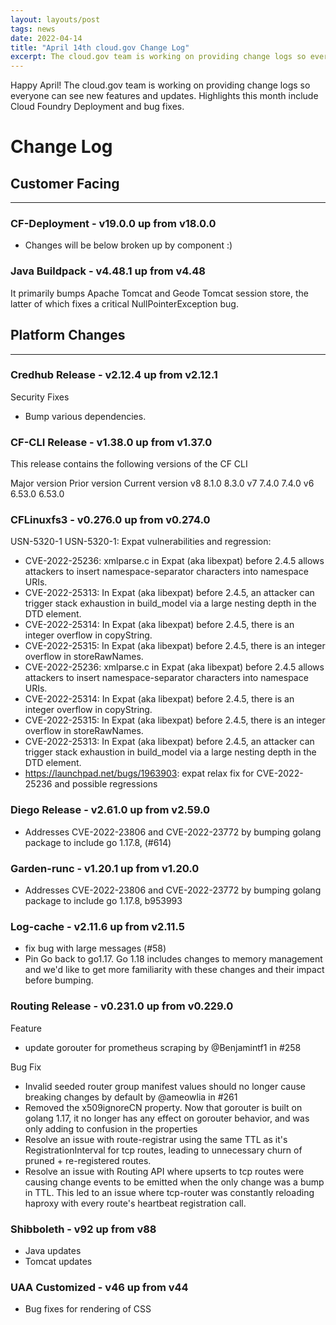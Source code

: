 ```yaml
---
layout: layouts/post
tags: news
date: 2022-04-14
title: "April 14th cloud.gov Change Log"
excerpt: The cloud.gov team is working on providing change logs so everyone can see new features and updates.
---
```


Happy April! The cloud.gov team is working on providing change logs so everyone can see new features and updates. Highlights this month include Cloud Foundry Deployment and bug fixes.

# Change Log

## Customer Facing

---

### CF-Deployment - v19.0.0 up from v18.0.0

- Changes will be below broken up by component :)

### Java Buildpack - v4.48.1 up from v4.48

It primarily bumps Apache Tomcat and Geode Tomcat session store, the latter of which fixes a critical NullPointerException bug.

## Platform Changes

---

### Credhub Release - v2.12.4 up from v2.12.1

Security Fixes

- Bump various dependencies.

### CF-CLI Release - v1.38.0 up from v1.37.0

This release contains the following versions of the CF CLI

Major version Prior version Current version
v8 8.1.0 8.3.0
v7 7.4.0 7.4.0
v6 6.53.0 6.53.0

### CFLinuxfs3 - v0.276.0 up from v0.274.0

USN-5320-1 USN-5320-1: Expat vulnerabilities and regression:

- CVE-2022-25236: xmlparse.c in Expat (aka libexpat) before 2.4.5 allows attackers to insert namespace-separator characters into namespace URIs.
- CVE-2022-25313: In Expat (aka libexpat) before 2.4.5, an attacker can trigger stack exhaustion in build_model via a large nesting depth in the DTD element.
- CVE-2022-25314: In Expat (aka libexpat) before 2.4.5, there is an integer overflow in copyString.
- CVE-2022-25315: In Expat (aka libexpat) before 2.4.5, there is an integer overflow in storeRawNames.
- CVE-2022-25236: xmlparse.c in Expat (aka libexpat) before 2.4.5 allows attackers to insert namespace-separator characters into namespace URIs.
- CVE-2022-25314: In Expat (aka libexpat) before 2.4.5, there is an integer overflow in copyString.
- CVE-2022-25315: In Expat (aka libexpat) before 2.4.5, there is an integer overflow in storeRawNames.
- CVE-2022-25313: In Expat (aka libexpat) before 2.4.5, an attacker can trigger stack exhaustion in build_model via a large nesting depth in the DTD element.
- https://launchpad.net/bugs/1963903: expat relax fix for CVE-2022-25236 and possible regressions

### Diego Release - v2.61.0 up from v2.59.0

- Addresses CVE-2022-23806 and CVE-2022-23772 by bumping golang package to include go 1.17.8, (#614)

### Garden-runc - v1.20.1 up from v1.20.0

- Addresses CVE-2022-23806 and CVE-2022-23772 by bumping golang package to include go 1.17.8, b953993

### Log-cache - v2.11.6 up from v2.11.5

- fix bug with large messages (#58)
- Pin Go back to go1.17.
  Go 1.18 includes changes to memory management and we'd like to get more familiarity with these changes and their impact before bumping.

### Routing Release - v0.231.0 up from v0.229.0

Feature

- update gorouter for prometheus scraping by @Benjamintf1 in #258

Bug Fix

- Invalid seeded router group manifest values should no longer cause breaking changes by default by @ameowlia in #261
- Removed the x509ignoreCN property. Now that gorouter is built on golang 1.17, it no longer has any effect on gorouter behavior, and was only adding to confusion in the properties
- Resolve an issue with route-registrar using the same TTL as it's RegistrationInterval for tcp routes, leading to unnecessary churn of pruned + re-registered routes.
- Resolve an issue with Routing API where upserts to tcp routes were causing change events to be emitted when the only change was a bump in TTL. This led to an issue where tcp-router was constantly reloading haproxy with every route's heartbeat registration call.

### Shibboleth - v92 up from v88

- Java updates
- Tomcat updates

### UAA Customized - v46 up from v44

- Bug fixes for rendering of CSS

